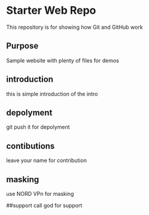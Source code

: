 # Starter Web Repo

This repository is for showing how Git and GitHub work

## Purpose

Sample website with plenty of files for demos

## introduction
 this is simple introduction of the intro

## depolyment 
  git push it for depolyment

## contibutions
 leave your name for contribution


## masking
 use NORD VPn for masking

##support
 call god for support